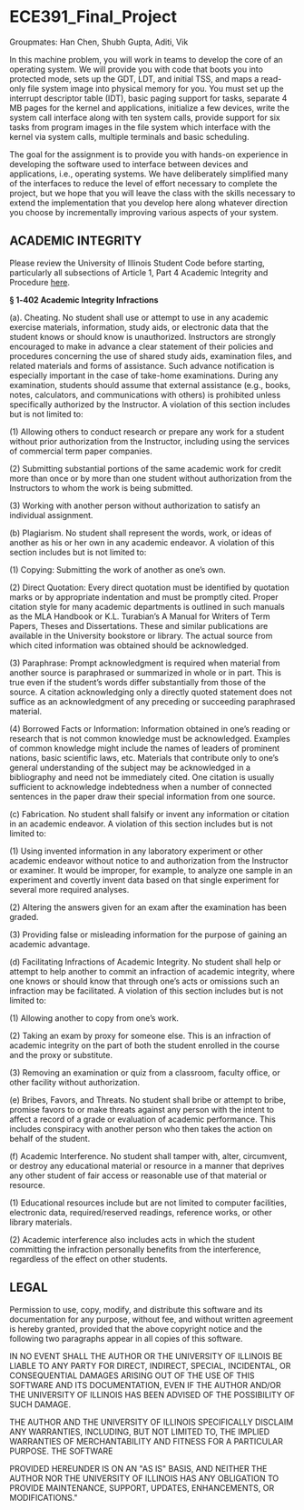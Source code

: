 # ECE391_Final_Project

Groupmates: Han Chen, Shubh Gupta, Aditi, Vik

In this machine problem, you will work in teams to develop the core of an operating system. We will provide you with code that boots you into protected mode, sets up the GDT, LDT, and initial TSS, and maps a read-only file system image into physical memory for you. You must set up the interrupt descriptor table (IDT), basic paging support for tasks, separate 4 MB pages for the kernel and applications, initialize a few devices, write the system call interface along with ten system calls, provide support for six tasks from program images in the file system which interface with the kernel via system calls, multiple terminals and basic scheduling.

The goal for the assignment is to provide you with hands-on experience in developing the software used to interface between devices and applications, i.e., operating systems. We have deliberately simplified many of the interfaces to reduce the level of effort necessary to complete the project, but we hope that you will leave the class with the skills necessary to extend the implementation that you develop here along whatever direction you choose by incrementally improving various aspects of your system.


ACADEMIC INTEGRITY
-----
Please review the University of Illinois Student Code before starting,
particularly all subsections of Article 1, Part 4 Academic Integrity and Procedure [here](http://studentcode.illinois.edu/article1_part4_1-401.html).

**§ 1‑402 Academic Integrity Infractions**

(a).	Cheating. No student shall use or attempt to use in any academic exercise materials, information, study aids, or electronic data that the student knows or should know is unauthorized. Instructors are strongly encouraged to make in advance a clear statement of their policies and procedures concerning the use of shared study aids, examination files, and related materials and forms of assistance. Such advance notification is especially important in the case of take-home examinations. During any examination, students should assume that external assistance (e.g., books, notes, calculators, and communications with others) is prohibited unless specifically authorized by the Instructor. A violation of this section includes but is not limited to:

(1)	Allowing others to conduct research or prepare any work for a student without prior authorization from the Instructor, including using the services of commercial term paper companies. 

(2)	Submitting substantial portions of the same academic work for credit more than once or by more than one student without authorization from the Instructors to whom the work is being submitted. 

(3) Working with another person without authorization to satisfy an individual assignment.

(b) Plagiarism. No student shall represent the words, work, or ideas of another as his or her own in any academic endeavor. A violation of this section includes but is not limited to:

(1)	Copying: Submitting the work of another as one’s own. 

(2)	Direct Quotation: Every direct quotation must be identified by quotation marks or by appropriate indentation and must be promptly cited. Proper citation style for many academic departments is outlined in such manuals as the MLA Handbook or K.L. Turabian’s A Manual for Writers of Term Papers, Theses and Dissertations. These and similar publications are available in the University bookstore or library. The actual source from which cited information was obtained should be acknowledged.

(3)	Paraphrase: Prompt acknowledgment is required when material from another source is paraphrased or summarized in whole or in part. This is true even if the student’s words differ substantially from those of the source. A citation acknowledging only a directly quoted statement does not suffice as an acknowledgment of any preceding or succeeding paraphrased material. 

(4)	Borrowed Facts or Information: Information obtained in one’s reading or research that is not common knowledge must be acknowledged. Examples of common knowledge might include the names of leaders of prominent nations, basic scientific laws, etc. Materials that contribute only to one’s general understanding of the subject may be acknowledged in a bibliography and need not be immediately cited. One citation is usually sufficient to acknowledge indebtedness when a number of connected sentences in the paper draw their special information from one source.

(c) Fabrication. No student shall falsify or invent any information or citation in an academic endeavor. A violation of this section includes but is not limited to:

(1)	Using invented information in any laboratory experiment or other academic endeavor without notice to and authorization from the Instructor or examiner. It would be improper, for example, to analyze one sample in an experiment and covertly invent data based on that single experiment for several more required analyses. 

(2)	Altering the answers given for an exam after the examination has been graded. 

(3)	Providing false or misleading information for the purpose of gaining an academic advantage.

(d)	Facilitating Infractions of Academic Integrity. No student shall help or attempt to help another to commit an infraction of academic integrity, where one knows or should know that through one’s acts or omissions such an infraction may be facilitated. A violation of this section includes but is not limited to:

(1)	Allowing another to copy from one’s work. 

(2)	Taking an exam by proxy for someone else. This is an infraction of academic integrity on the part of both the student enrolled in the course and the proxy or substitute. 

(3)	Removing an examination or quiz from a classroom, faculty office, or other facility without authorization.

(e)	Bribes, Favors, and Threats. No student shall bribe or attempt to bribe, promise favors to or make threats against any person with the intent to affect a record of a grade or evaluation of academic performance. This includes conspiracy with another person who then takes the action on behalf of the student.

(f)	Academic Interference. No student shall tamper with, alter, circumvent, or destroy any educational material or resource in a manner that deprives any other student of fair access or reasonable use of that material or resource. 

(1)	Educational resources include but are not limited to computer facilities, electronic data, required/reserved readings, reference works, or other library materials. 

(2)	Academic interference also includes acts in which the student committing the infraction personally benefits from the interference, regardless of the effect on other students.


LEGAL
-----
Permission to use, copy, modify, and distribute this software and its
documentation for any purpose, without fee, and without written agreement is
hereby granted, provided that the above copyright notice and the following
two paragraphs appear in all copies of this software.

IN NO EVENT SHALL THE AUTHOR OR THE UNIVERSITY OF ILLINOIS BE LIABLE TO
ANY PARTY FOR DIRECT, INDIRECT, SPECIAL, INCIDENTAL, OR CONSEQUENTIAL
DAMAGES ARISING OUT  OF THE USE OF THIS SOFTWARE AND ITS DOCUMENTATION,
EVEN IF THE AUTHOR AND/OR THE UNIVERSITY OF ILLINOIS HAS BEEN ADVISED
OF THE POSSIBILITY OF SUCH DAMAGE.

THE AUTHOR AND THE UNIVERSITY OF ILLINOIS SPECIFICALLY DISCLAIM ANY
WARRANTIES, INCLUDING, BUT NOT LIMITED TO, THE IMPLIED WARRANTIES OF
MERCHANTABILITY AND FITNESS FOR A PARTICULAR PURPOSE.  THE SOFTWARE

PROVIDED HEREUNDER IS ON AN "AS IS" BASIS, AND NEITHER THE AUTHOR NOR
THE UNIVERSITY OF ILLINOIS HAS ANY OBLIGATION TO PROVIDE MAINTENANCE,
SUPPORT, UPDATES, ENHANCEMENTS, OR MODIFICATIONS."

